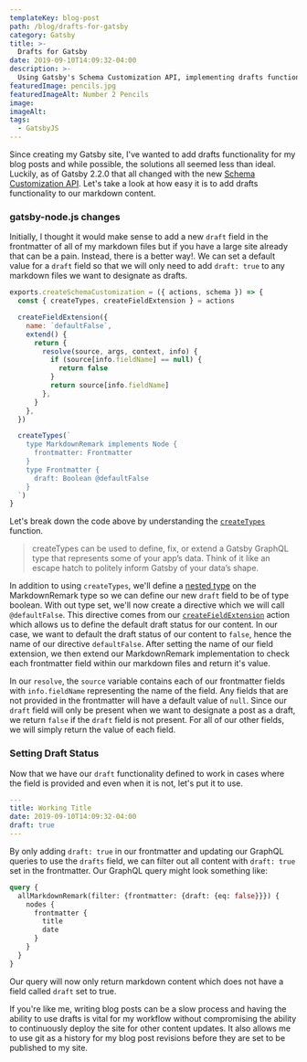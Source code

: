 ```yaml
---
templateKey: blog-post
path: /blog/drafts-for-gatsby
category: Gatsby
title: >-
  Drafts for Gatsby
date: 2019-09-10T14:09:32-04:00
description: >-
  Using Gatsby's Schema Customization API, implementing drafts functionality for content is painless and straightforward.
featuredImage: pencils.jpg
featuredImageAlt: Number 2 Pencils
image:
imageAlt:
tags:
  - GatsbyJS
---
```


Since creating my Gatsby site, I've wanted to add drafts functionality for my blog posts and while possible, the solutions all seemed less than ideal.  Luckily, as of Gatsby 2.2.0 that all changed with the new [Schema Customization API](https://www.gatsbyjs.org/blog/2019-03-18-releasing-new-schema-customization/). Let's take a look at how easy it is to add drafts functionality to our markdown content.

### gatsby-node.js changes

Initially, I thought it would make sense to add a new `draft` field in the frontmatter of all of my markdown files but if you have a large site already that can be a pain.  Instead, there is a better way!.  We can set a default value for a `draft` field so that we will only need to add `draft: true` to any markdown files we want to designate as drafts.

```javascript
exports.createSchemaCustomization = ({ actions, schema }) => {
  const { createTypes, createFieldExtension } = actions

  createFieldExtension({
    name: `defaultFalse`,
    extend() {
      return {
        resolve(source, args, context, info) {
          if (source[info.fieldName] == null) {
            return false
          }
          return source[info.fieldName]
        },
      }
    },
  })

  createTypes(`
    type MarkdownRemark implements Node {
      frontmatter: Frontmatter
    }
    type Frontmatter {
      draft: Boolean @defaultFalse
    }
  `)
}
```

Let's break down the code above by understanding the [`createTypes`](https://www.gatsbyjs.org/blog/2019-03-18-releasing-new-schema-customization/#createtypes) function.

> createTypes can be used to define, fix, or extend a Gatsby GraphQL type that represents some of your app’s data. Think of it like an escape hatch to politely inform Gatsby of your data’s shape.

In addition to using `createTypes`, we'll define a [nested type](https://www.gatsbyjs.org/docs/schema-customization/#nested-types) on the MarkdownRemark type so we can define our new `draft` field to be of type boolean. With out type set, we'll now create a directive which we will call `@defaultFalse`.  This directive comes from our [`createFieldExtension`](https://www.gatsbyjs.org/docs/schema-customization/#creating-custom-extensions) action which allows us to define the default draft status for our content. In our case, we want to default the draft status of our content to `false`, hence the name of our directive `defaultFalse`. After setting the name of our field extension, we then extend our MarkdownRemark implementation to check each frontmatter field within our markdown files and return it's value.

In our `resolve`, the `source` variable contains each of our frontmatter fields with `info.fieldName` representing the name of the field.  Any fields that are not provided in the frontmatter will have a default value of `null`. Since our `draft` field will only be present when we want to designate a post as a draft, we return `false` if the `draft` field is not present. For all of our other fields, we will simply return the value of each field.

### Setting Draft Status

Now that we have our `draft` functionality defined to work in cases where the field is provided and even when it is not, let's put it to use.

```yaml
---
title: Working Title  
date: 2019-09-10T14:09:32-04:00
draft: true
---
```

By only adding `draft: true` in our frontmatter and updating our GraphQL queries to use the `drafts` field, we can filter out all content with `draft: true` set in the frontmatter.  Our GraphQL query might look something like:

```graphql
query {
  allMarkdownRemark(filter: {frontmatter: {draft: {eq: false}}}) {
    nodes {
      frontmatter {
        title
        date
      }
    }
  }
}
```

Our query will now only return markdown content which does not have a field called `draft` set to true.

If you're like me, writing blog posts can be a slow process and having the ability to use drafts is vital for my workflow without compromising the ability to continuously deploy the site for other content updates. It also allows me to use git as a history for my blog post revisions before they are set to be published to my site.
